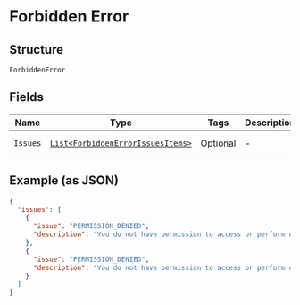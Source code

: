 
# Forbidden Error

## Structure

`ForbiddenError`

## Fields

| Name | Type | Tags | Description | Getter | Setter |
|  --- | --- | --- | --- | --- | --- |
| `Issues` | [`List<ForbiddenErrorIssuesItems>`](../../doc/models/containers/forbidden-error-issues-items.md) | Optional | - | List<ForbiddenErrorIssuesItems> getIssues() | setIssues(List<ForbiddenErrorIssuesItems> issues) |

## Example (as JSON)

```json
{
  "issues": [
    {
      "issue": "PERMISSION_DENIED",
      "description": "You do not have permission to access or perform operations on this resource."
    },
    {
      "issue": "PERMISSION_DENIED",
      "description": "You do not have permission to access or perform operations on this resource."
    }
  ]
}
```

